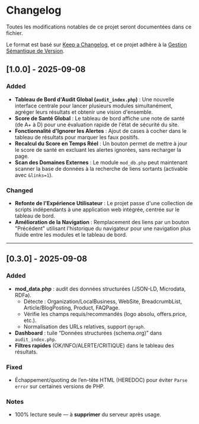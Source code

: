 # Changelog

Toutes les modifications notables de ce projet seront documentées dans ce fichier.

Le format est basé sur [Keep a Changelog](https://keepachangelog.com/en/1.0.0/),
et ce projet adhère à la [Gestion Sémantique de Version](https://semver.org/spec/v2.0.0.html).

## [1.0.0] - 2025-09-08
### Added
- **Tableau de Bord d'Audit Global (`audit_index.php`)** : Une nouvelle interface centrale pour lancer plusieurs modules simultanément, agréger leurs résultats et obtenir une vision d'ensemble.
- **Score de Santé Global** : Le tableau de bord affiche une note de santé (de A+ à D) pour une évaluation rapide de l'état de sécurité du site.
- **Fonctionnalité d'Ignorer les Alertes** : Ajout de cases à cocher dans le tableau de résultats pour marquer les faux positifs.
- **Recalcul du Score en Temps Réel** : Un bouton permet de mettre à jour le score de santé en excluant les alertes ignorées, sans recharger la page.
- **Scan des Domaines Externes** : Le module `mod_db.php` peut maintenant scanner la base de données à la recherche de liens sortants (activable avec `&links=1`).

### Changed
- **Refonte de l'Expérience Utilisateur** : Le projet passe d'une collection de scripts indépendants à une application web intégrée, centrée sur le tableau de bord.
- **Amélioration de la Navigation** : Remplacement des liens par un bouton "Précédent" utilisant l'historique du navigateur pour une navigation plus fluide entre les modules et le tableau de bord.

---

## [0.3.0] - 2025-09-08
### Added
- **mod_data.php** : audit des données structurées (JSON-LD, Microdata, RDFa).
  - Détecte : Organization/LocalBusiness, WebSite, BreadcrumbList, Article/BlogPosting, Product, FAQPage.
  - Vérifie les champs requis/recommandés (logo absolu, offers.price, etc.).
  - Normalisation des URLs relatives, support `@graph`.
- **Dashboard** : tuile “Données structurées (schema.org)” dans `audit_index.php`.
- **Filtres rapides** (OK/INFO/ALERTE/CRITIQUE) dans le tableau des résultats.

### Fixed
- Échappement/quoting de l’en-tête HTML (HEREDOC) pour éviter `Parse error` sur certaines versions de PHP.

### Notes
- 100% lecture seule — à **supprimer** du serveur après usage.
